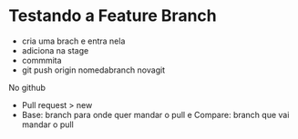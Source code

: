 # Testando a Feature Branch
* cria uma brach e entra nela
* adiciona na stage
* commmita
* git push origin nomedabranch novagit 

No github
* Pull request > new
* Base: branch para onde quer mandar o pull e Compare: branch que vai mandar o pull